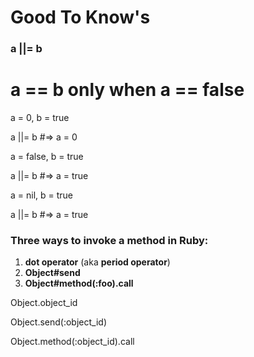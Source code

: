 # Good To Know's
### a ||= b
  # a == b only when a == false


  a = 0, b = true

  a ||= b #=> a = 0


  a = false, b = true

  a ||= b #=> a = true


  a = nil, b = true

  a ||= b #=> a = true


### Three ways to invoke a method in Ruby:
1. **dot operator** (aka **period operator**)
2. **Object#send**
3. **Object#method(:foo).call**

  Object.object_id

  Object.send(:object_id)

  Object.method(:object_id).call
